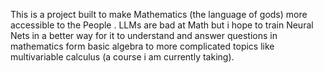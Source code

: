 This is a project built to make Mathematics (the language of gods) more accessible to the People .
LLMs are bad at Math but i hope to train Neural Nets in a better way for it to understand and answer questions in mathematics form basic algebra to more complicated topics like multivariable calculus (a course i am currently taking).
